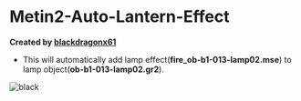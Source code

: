 # Metin2-Auto-Lantern-Effect

**Created by [blackdragonx61](https://metin2.dev/profile/14335-mali/)**

- This will automatically add lamp effect(**fire_ob-b1-013-lamp02.mse**) to lamp object(**ob-b1-013-lamp02.gr2**).

![black](https://github.com/blackdragonx61/Metin2-Auto-Lantern-Effect/assets/118901736/00b9c728-4a05-454e-b186-929ef8a2211e)
